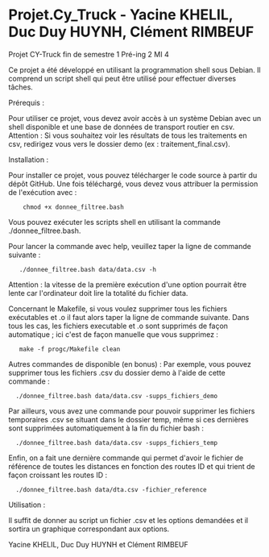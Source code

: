 # Projet.Cy_Truck - Yacine KHELIL, Duc Duy HUYNH, Clément RIMBEUF
Projet CY-Truck fin de semestre 1 Pré-ing 2 MI 4

Ce projet a été développé en utilisant la programmation shell sous Debian. Il comprend un script shell qui peut être utilisé pour effectuer diverses tâches.

Prérequis : 

   Pour utiliser ce projet, vous devez avoir accès à un système Debian avec un shell disponible et une base de données de transport routier en csv.
   Attention : Si vous souhaitez voir les résultats de tous les traitements en csv, redirigez vous vers le dossier demo (ex : traitement_final.csv).
   
Installation :

   Pour installer ce projet, vous pouvez télécharger le code source à partir du dépôt GitHub. Une fois téléchargé, vous devez vous attribuer la permission de l'exécution avec :
   
        chmod +x donnee_filtree.bash

   Vous pouvez exécuter les scripts shell en utilisant la commande ./donnee_filtree.bash.
   
   Pour lancer la commande avec help, veuillez taper la ligne de commande suivante :

       ./donnee_filtree.bash data/data.csv -h

   Attention : la vitesse de la première exécution d'une option pourrait être lente car l'ordinateur doit lire la totalité du fichier data.
   
   Concernant le Makefile, si vous voulez supprimer tous les fichiers exécutables et .o il faut alors taper la ligne de commande suivante. Dans tous les cas, les fichiers executable et .o sont supprimés de façon automatique ; ici c'est de façon manuelle que vous supprimez : 
      
       make -f progc/Makefile clean

Autres commandes de disponible (en bonus) :
   Par exemple, vous pouvez supprimer tous les fichiers .csv du dossier demo à l'aide de cette commande :

      ./donnee_filtree.bash data/data.csv -supps_fichiers_demo

   Par ailleurs, vous avez une commande pour pouvoir supprimer les fichiers temporaires .csv se situant dans le dossier temp, même si ces dernières sont supprimées automatiquement à la fin du fichier bash :

      ./donnee_filtree.bash data/data.csv -supps_fichiers_temp

Enfin, on a fait une dernière commande qui permet d'avoir le fichier de référence de toutes les distances en fonction des routes ID et qui trient de façon croissant les routes ID :

      ./donnee_filtree.bash data/dta.csv -fichier_reference

Utilisation :

  Il suffit de donner au script un fichier .csv et les options demandées et il sortira un graphique correspondant aux options.

Yacine KHELIL, Duc Duy HUYNH et Clément RIMBEUF
